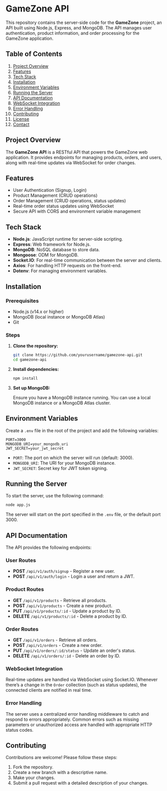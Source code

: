 # GameZone API

This repository contains the server-side code for the **GameZone** project, an API built using Node.js, Express, and MongoDB. The API manages user authentication, product information, and order processing for the GameZone application.

## Table of Contents

1. [Project Overview](#project-overview)
2. [Features](#features)
3. [Tech Stack](#tech-stack)
4. [Installation](#installation)
5. [Environment Variables](#environment-variables)
6. [Running the Server](#running-the-server)
7. [API Documentation](#api-documentation)
8. [WebSocket Integration](#websocket-integration)
9. [Error Handling](#error-handling)
10. [Contributing](#contributing)
11. [License](#license)
12. [Contact](#contact)

## Project Overview

The **GameZone API** is a RESTful API that powers the GameZone web application. It provides endpoints for managing products, orders, and users, along with real-time updates via WebSocket for order changes.

## Features

- User Authentication (Signup, Login)
- Product Management (CRUD operations)
- Order Management (CRUD operations, status updates)
- Real-time order status updates using WebSocket
- Secure API with CORS and environment variable management

## Tech Stack

- **Node.js**: JavaScript runtime for server-side scripting.
- **Express**: Web framework for Node.js.
- **MongoDB**: NoSQL database to store data.
- **Mongoose**: ODM for MongoDB.
- **Socket.IO**: For real-time communication between the server and clients.
- **Axios**: For handling HTTP requests on the front-end.
- **Dotenv**: For managing environment variables.

## Installation

### Prerequisites

- Node.js (v14.x or higher)
- MongoDB (local instance or MongoDB Atlas)
- Git

### Steps

1. **Clone the repository:**

   ```bash
   git clone https://github.com/yourusername/gamezone-api.git
   cd gamezone-api
   ```

2. **Install dependencies:**

   ```bash
   npm install
   ```

3. **Set up MongoDB:**

   Ensure you have a MongoDB instance running. You can use a local MongoDB instance or a MongoDB Atlas cluster.

## Environment Variables

Create a `.env` file in the root of the project and add the following variables:

```plaintext
PORT=3000
MONGODB_URI=your_mongodb_uri
JWT_SECRET=your_jwt_secret
```

- `PORT`: The port on which the server will run (default: 3000).
- `MONGODB_URI`: The URI for your MongoDB instance.
- `JWT_SECRET`: Secret key for JWT token signing.

## Running the Server

To start the server, use the following command:

```bash
node app.js
```

The server will start on the port specified in the `.env` file, or the default port 3000.

## API Documentation

The API provides the following endpoints:

### User Routes

- **POST** `/api/v1/auth/signup` - Register a new user.
- **POST** `/api/v1/auth/login` - Login a user and return a JWT.

### Product Routes

- **GET** `/api/v1/products` - Retrieve all products.
- **POST** `/api/v1/products` - Create a new product.
- **PUT** `/api/v1/products/:id` - Update a product by ID.
- **DELETE** `/api/v1/products/:id` - Delete a product by ID.

### Order Routes

- **GET** `/api/v1/orders` - Retrieve all orders.
- **POST** `/api/v1/orders` - Create a new order.
- **PUT** `/api/v1/orders/:id/status` - Update an order's status.
- **DELETE** `/api/v1/orders/:id` - Delete an order by ID.

### WebSocket Integration

Real-time updates are handled via WebSocket using Socket.IO. Whenever there’s a change in the `Order` collection (such as status updates), the connected clients are notified in real time.

### Error Handling

The server uses a centralized error handling middleware to catch and respond to errors appropriately. Common errors such as missing parameters or unauthorized access are handled with appropriate HTTP status codes.

## Contributing

Contributions are welcome! Please follow these steps:

1. Fork the repository.
2. Create a new branch with a descriptive name.
3. Make your changes.
4. Submit a pull request with a detailed description of your changes.
